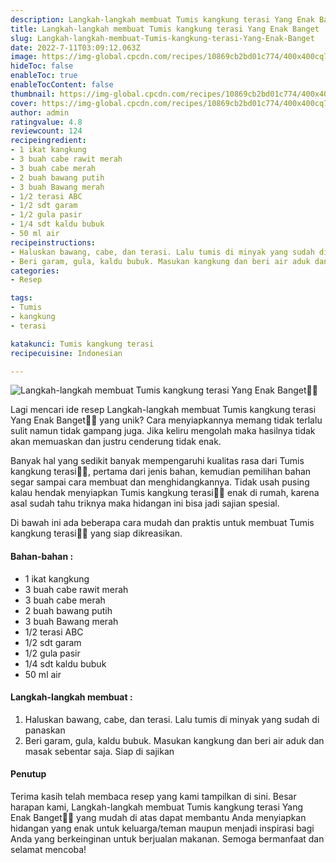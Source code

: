 ```yaml
---
description: Langkah-langkah membuat Tumis kangkung terasi Yang Enak Banget"
title: Langkah-langkah membuat Tumis kangkung terasi Yang Enak Banget
slug: Langkah-langkah-membuat-Tumis-kangkung-terasi-Yang-Enak-Banget
date: 2022-7-11T03:09:12.063Z
image: https://img-global.cpcdn.com/recipes/10869cb2bd01c774/400x400cq70/photo.jpg
hideToc: false
enableToc: true
enableTocContent: false
thumbnail: https://img-global.cpcdn.com/recipes/10869cb2bd01c774/400x400cq70/photo.jpg
cover: https://img-global.cpcdn.com/recipes/10869cb2bd01c774/400x400cq70/photo.jpg
author: admin
ratingvalue: 4.8
reviewcount: 124
recipeingredient:
- 1 ikat kangkung
- 3 buah cabe rawit merah
- 3 buah cabe merah
- 2 buah bawang putih
- 3 buah Bawang merah
- 1/2 terasi ABC
- 1/2 sdt garam
- 1/2 gula pasir
- 1/4 sdt kaldu bubuk
- 50 ml air
recipeinstructions:
- Haluskan bawang, cabe, dan terasi. Lalu tumis di minyak yang sudah di panaskan
- Beri garam, gula, kaldu bubuk. Masukan kangkung dan beri air aduk dan masak sebentar saja. Siap di sajikan
categories:
- Resep

tags:
- Tumis
- kangkung
- terasi

katakunci: Tumis kangkung terasi
recipecuisine: Indonesian

---
```


![Langkah-langkah membuat Tumis kangkung terasi Yang Enak Banget👩‍🍳](https://img-global.cpcdn.com/recipes/10869cb2bd01c774/400x400cq70/photo.jpg)

Lagi mencari ide resep Langkah-langkah membuat Tumis kangkung terasi Yang Enak Banget👩‍🍳 yang unik? Cara menyiapkannya memang tidak terlalu sulit namun tidak gampang juga. Jika keliru mengolah maka hasilnya tidak akan memuaskan dan justru cenderung tidak enak.

Banyak hal yang sedikit banyak mempengaruhi kualitas rasa dari Tumis kangkung terasi👩‍🍳, pertama dari jenis bahan, kemudian pemilihan bahan segar sampai cara membuat dan menghidangkannya. Tidak usah pusing kalau hendak menyiapkan Tumis kangkung terasi👩‍🍳 enak di rumah, karena asal sudah tahu triknya maka hidangan ini bisa jadi sajian spesial.

Di bawah ini ada beberapa cara mudah dan praktis untuk membuat Tumis kangkung terasi👩‍🍳 yang siap dikreasikan.

<!--inarticleads1-->

#### Bahan-bahan :

- 1 ikat kangkung
- 3 buah cabe rawit merah
- 3 buah cabe merah
- 2 buah bawang putih
- 3 buah Bawang merah
- 1/2 terasi ABC
- 1/2 sdt garam
- 1/2 gula pasir
- 1/4 sdt kaldu bubuk
- 50 ml air

<!--inarticleads2-->

#### Langkah-langkah membuat :

1. Haluskan bawang, cabe, dan terasi. Lalu tumis di minyak yang sudah di panaskan
1. Beri garam, gula, kaldu bubuk. Masukan kangkung dan beri air aduk dan masak sebentar saja. Siap di sajikan

#### Penutup

Terima kasih telah membaca resep yang kami tampilkan di sini. Besar harapan kami, Langkah-langkah membuat Tumis kangkung terasi Yang Enak Banget👩‍🍳 yang mudah di atas dapat membantu Anda menyiapkan hidangan yang enak untuk keluarga/teman maupun menjadi inspirasi bagi Anda yang berkeinginan untuk berjualan makanan. Semoga bermanfaat dan selamat mencoba!